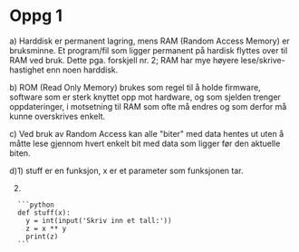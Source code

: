 Oppg 1
========

a) Harddisk er permanent lagring, mens RAM (Random Access Memory) er bruksminne. Et program/fil som ligger permanent på hardisk flyttes over til RAM ved bruk. Dette pga. forskjell nr. 2; RAM har mye høyere lese/skrive-hastighet enn noen harddisk.

b) ROM (Read Only Memory) brukes som regel til å holde firmware, software som er sterk knyttet opp mot hardware, og som sjelden trenger oppdateringer, i motsetning til RAM som ofte må endres og som derfor må kunne overskrives enkelt.

c) Ved bruk av Random Access kan alle "biter" med data hentes ut uten å måtte lese gjennom hvert enkelt bit med data som ligger før den aktuelle biten.

d)1) stuff er en funksjon, x er et parameter som funksjonen tar.

  2)

      ```python
      def stuff(x):
        y = int(input('Skriv inn et tall:'))
        z = x ** y
        print(z)
      ```

